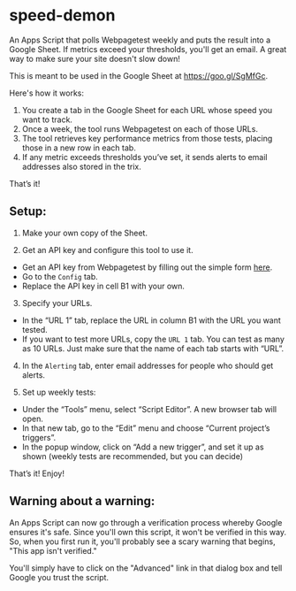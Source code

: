# speed-demon
An Apps Script that polls Webpagetest weekly and puts the result into a Google Sheet. If metrics exceed your thresholds, you'll get an email.  A great way to make sure your site doesn't slow down!

This is meant to be used in the Google Sheet at https://goo.gl/SgMfGc.

Here's how it works:
1. You create a tab in the Google Sheet for each URL whose speed you want to track.
1. Once a week, the tool runs Webpagetest on each of those URLs.
1. The tool retrieves key performance metrics from those tests, placing those in a new row in each tab.
1. If any metric exceeds thresholds you’ve set, it sends alerts to email addresses also stored in the trix.

That’s it!



## Setup:
1) Make your own copy of the Sheet.

2) Get an API key and configure this tool to use it.
* Get an API key from Webpagetest by filling out the simple form [here](https://www.webpagetest.org/getkey.php).
* Go to the `Config` tab.
* Replace the API key in cell B1 with your own.
 
3) Specify your URLs. 
* In the “URL 1” tab, replace the URL in column B1 with the URL you want tested.
* If you want to test more URLs, copy the `URL 1` tab.  You can test as many as 10 URLs.  Just make sure that the name of each tab starts with “URL”.

4) In the `Alerting` tab, enter email addresses for people who should get alerts.

5) Set up weekly tests:
* Under the “Tools” menu, select “Script Editor”.  A new browser tab will open.
* In that new tab, go to the “Edit” menu and choose “Current project’s triggers”.
* In the popup window, click on “Add a new trigger”, and set it up as shown (weekly tests are recommended, but you can decide)


That’s it!  Enjoy!

## Warning about a warning:
An Apps Script can now go through a verification process whereby Google ensures it's safe. Since you'll own this script, it won't be verified in this way. So, when you first run it, you'll probably see a scary warning that begins, "This app isn't verified."

You'll simply have to click on the "Advanced" link in that dialog box and tell Google you trust the script. 
